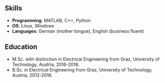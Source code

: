 ## Skills ##
* **Programming**: MATLAB, C++, Python
* **OS**: Linux, Windows
* **Languages**: German (mother tongue), English (business fluent)

## Education ##

* M.Sc. with distinction in Electrical Engineering from Graz, University of Technology, Austria, 2016-2018.
* B.Sc. in Electrical Engineering from Graz, University of Technology, Austria, 2012-2016.
